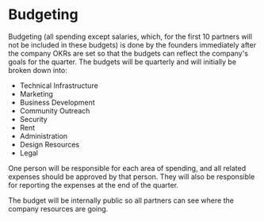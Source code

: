 # Budgeting

Budgeting (all spending except salaries, which, for the first 10 partners will not be included in these budgets) is done by the founders immediately after the company OKRs are set so that the budgets can reflect the company's goals for the quarter. The budgets will be quarterly and will initially be broken down into:

* Technical Infrastructure
* Marketing
* Business Development
* Community Outreach
* Security
* Rent
* Administration
* Design Resources
* Legal

One person will be responsible for each area of spending, and all related expenses should be approved by that person. They will also be responsible for reporting the expenses at the end of the quarter.

The budget will be internally public so all partners can see where the company resources are going.
